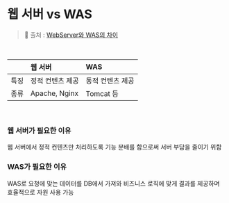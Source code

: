 # 웹 서버 vs WAS

> 🔗 출처 : [WebServer와 WAS의 차이](https://gyoogle.dev/blog/web-knowledge/Web%20Server%EC%99%80%20WAS%EC%9D%98%20%EC%B0%A8%EC%9D%B4.html)

<br/>

||웹 서버|WAS|
|:---|:---|:---|
|특징|정적 컨텐츠 제공|동적 컨텐츠 제공|
|종류|Apache, Nginx |Tomcat 등|

<br/>

### 웹 서버가 필요한 이유
웹 서버에서 정적 컨텐츠만 처리하도록 기능 분배를 함으로써 서버 부담을 줄이기 위함

### WAS가 필요한 이유
WAS로 요청에 맞는 데이터를 DB에서 가져와 비즈니스 로직에 맞게 결과를 제공하며 효율적으로 자원 사용 가능
